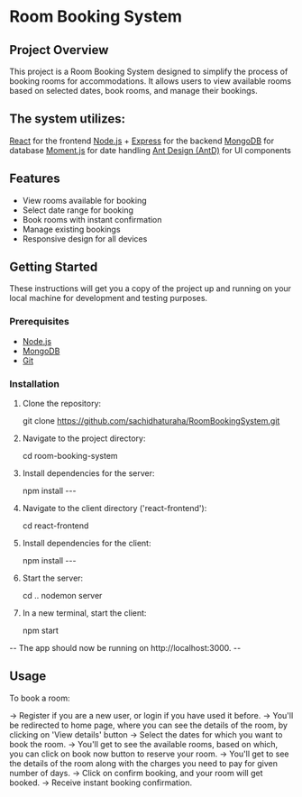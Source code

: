 # Room Booking System

## Project Overview
This project is a Room Booking System designed to simplify the process of booking rooms for accommodations. It allows users to view available rooms based on selected dates, book rooms, and manage their bookings. 

## The system utilizes: 
[React](https://reactjs.org/) for the frontend 
[Node.js](https://nodejs.org/) + [Express](https://expressjs.com/) for the backend 
[MongoDB](https://www.mongodb.com/) for database
[Moment.js](https://momentjs.com/) for date handling
[Ant Design (AntD)](https://ant.design/) for UI components


## Features
- View rooms available for booking
- Select date range for booking
- Book rooms with instant confirmation
- Manage existing bookings
- Responsive design for all devices

## Getting Started
These instructions will get you a copy of the project up and running on your local machine for development and testing purposes.

### Prerequisites
- [Node.js](https://nodejs.org/en/download/)
- [MongoDB](https://www.mongodb.com/try/download/community)
- [Git](https://git-scm.com/downloads)

### Installation
1. Clone the repository:

   git clone https://github.com/sachidhaturaha/RoomBookingSystem.git

2. Navigate to the project directory:

   cd room-booking-system

3. Install dependencies for the server:

   npm install ---

4. Navigate to the client directory ('react-frontend'):

   cd react-frontend

5. Install dependencies for the client:

   npm install ---

6. Start the server:

   cd ..
   nodemon server

7. In a new terminal, start the client:

   npm start

-- The app should now be running on http://localhost:3000. --

## Usage

To book a room:

-> Register if you are a new user, or login if you have used it before.
-> You'll be redirected to home page, where you can see the details of the room, by clicking on 'View details' button
-> Select the dates for which you want to book the room.
-> You'll get to see the available rooms, based on which, you can click on book now button to reserve your room.
-> You'll get to see the details of the room along with the charges you need to pay for given number of days.
-> Click on confirm booking, and your room will get booked. 
-> Receive instant booking confirmation.











